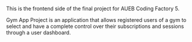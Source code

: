 This is the frontend side of the final project for AUEB Coding Factory 5.

Gym App Project is an application that allows registered users of a gym to select and have a complete control over their subscriptions and sessions through a user dashboard.
